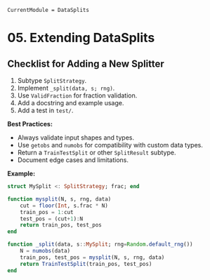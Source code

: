 ```@meta
CurrentModule = DataSplits
```

# 05. Extending DataSplits

## Checklist for Adding a New Splitter

1. Subtype `SplitStrategy`.
2. Implement `_split(data, s; rng)`.
3. Use `ValidFraction` for fraction validation.
4. Add a docstring and example usage.
5. Add a test in `test/`.

**Best Practices:**

- Always validate input shapes and types.
- Use `getobs` and `numobs` for compatibility with custom data types.
- Return a `TrainTestSplit` or other `SplitResult` subtype.
- Document edge cases and limitations.

**Example:**

```julia
struct MySplit <: SplitStrategy; frac; end

function mysplit(N, s, rng, data)
    cut = floor(Int, s.frac * N)
    train_pos = 1:cut
    test_pos = (cut+1):N
    return train_pos, test_pos
end

function _split(data, s::MySplit; rng=Random.default_rng())
    N = numobs(data)
    train_pos, test_pos = mysplit(N, s, rng, data)
    return TrainTestSplit(train_pos, test_pos)
end
```
